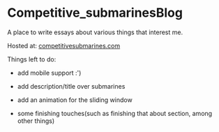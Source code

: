 # Competitive_submarinesBlog
A place to write essays about various things that interest me.

Hosted at: [competitivesubmarines.com](https://competitivesubmarines.com/)

Things left to do:   
- add mobile support :')
- add description/title over submarines
- add an animation for the sliding window

- some finishing touches(such as finishing that about section, among other things)
